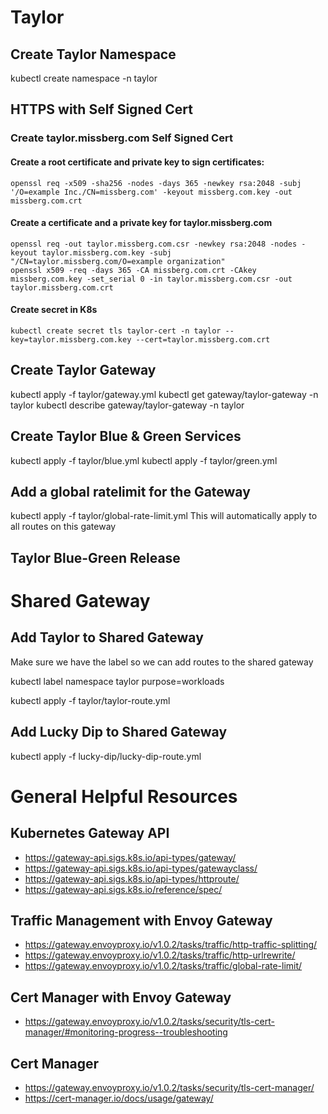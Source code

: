 # Taylor

## Create Taylor Namespace
kubectl create namespace -n taylor

## HTTPS with Self Signed Cert

### Create taylor.missberg.com Self Signed Cert

#### Create a root certificate and private key to sign certificates:
```
openssl req -x509 -sha256 -nodes -days 365 -newkey rsa:2048 -subj '/O=example Inc./CN=missberg.com' -keyout missberg.com.key -out missberg.com.crt

```

#### Create a certificate and a private key for taylor.missberg.com
```
openssl req -out taylor.missberg.com.csr -newkey rsa:2048 -nodes -keyout taylor.missberg.com.key -subj "/CN=taylor.missberg.com/O=example organization"
openssl x509 -req -days 365 -CA missberg.com.crt -CAkey missberg.com.key -set_serial 0 -in taylor.missberg.com.csr -out taylor.missberg.com.crt

```

#### Create secret in K8s
```
kubectl create secret tls taylor-cert -n taylor --key=taylor.missberg.com.key --cert=taylor.missberg.com.crt

```

## Create Taylor Gateway
kubectl apply -f taylor/gateway.yml
kubectl get gateway/taylor-gateway -n taylor
kubectl describe gateway/taylor-gateway -n taylor

## Create Taylor Blue & Green Services
kubectl apply -f taylor/blue.yml
kubectl apply -f taylor/green.yml

## Add a global ratelimit for the Gateway
kubectl apply -f taylor/global-rate-limit.yml
This will automatically apply to all routes on this gateway

## Taylor Blue-Green Release

# Shared Gateway

## Add Taylor to Shared Gateway
Make sure we have the label so we can add routes to the shared gateway

kubectl label namespace taylor purpose=workloads

kubectl apply -f taylor/taylor-route.yml 

## Add Lucky Dip to Shared Gateway
kubectl apply -f lucky-dip/lucky-dip-route.yml

# General Helpful Resources

## Kubernetes Gateway API
- https://gateway-api.sigs.k8s.io/api-types/gateway/
- https://gateway-api.sigs.k8s.io/api-types/gatewayclass/
- https://gateway-api.sigs.k8s.io/api-types/httproute/
- https://gateway-api.sigs.k8s.io/reference/spec/ 

## Traffic Management with Envoy Gateway
- https://gateway.envoyproxy.io/v1.0.2/tasks/traffic/http-traffic-splitting/
- https://gateway.envoyproxy.io/v1.0.2/tasks/traffic/http-urlrewrite/
- https://gateway.envoyproxy.io/v1.0.2/tasks/traffic/global-rate-limit/ 

## Cert Manager with Envoy Gateway
- https://gateway.envoyproxy.io/v1.0.2/tasks/security/tls-cert-manager/#monitoring-progress--troubleshooting


## Cert Manager
- https://gateway.envoyproxy.io/v1.0.2/tasks/security/tls-cert-manager/
- https://cert-manager.io/docs/usage/gateway/
